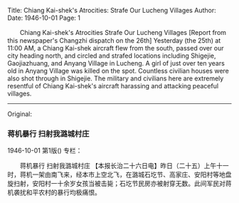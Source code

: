 Title: Chiang Kai-shek's Atrocities: Strafe Our Lucheng Villages
Author:
Date: 1946-10-01
Page: 1

　　Chiang Kai-shek's Atrocities
    Strafe Our Lucheng Villages
    [Report from this newspaper's Changzhi dispatch on the 26th] Yesterday (the 25th) at 11:00 AM, a Chiang Kai-shek aircraft flew from the south, passed over our city heading north, and circled and strafed locations including Shigejie, Gaojiazhuang, and Anyang Village in Lucheng. A girl of just over ten years old in Anyang Village was killed on the spot. Countless civilian houses were also shot through in Shigejie. The military and civilians here are extremely resentful of Chiang Kai-shek's aircraft harassing and attacking peaceful villages.



<hr /> 

Original: 


### 蒋机暴行  扫射我潞城村庄

1946-10-01
第1版()
专栏：

　　蒋机暴行
    扫射我潞城村庄
    【本报长治二十六日电】昨日（二十五）上午十一时，蒋机一架由南飞来，经本市上空北飞，在潞城石圪节、高家庄、安阳村等地盘旋扫射，安阳村一十余岁女孩当被击毙；石圪节民房亦被射穿无数。此间军民对蒋机袭扰和平农村的暴行均极痛恨。
